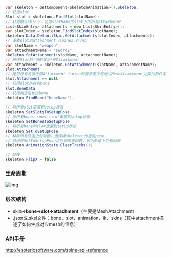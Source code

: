 ``` csharp
var skeleton = GetComponent<SkeletonAnimation>().Skeleton;
// 获得slot
Slot slot = skeletonn.FindSlot(slotName);
// 获得默认Skin下，名为slotName的slot下的所有attachment
List<SkinEntry> attachments = new List<SkinEntry>();
var slotIndex = skeleton.FindSlotIndex(slotName);
skeleton.Data.DefaultSkin.GetAttachments(slotIndex, attachments);
// 设置slot的attachment（spine3.8可用）
var slotName = "weapon";
var attachmentName = "sword2";
skeleton.SetAttachment(slotName, attachmentName);
// 获得Slot的*当前显示*的Attachment
var attachment = skeleton.GetAttachment(slotName, attachmentName);
slot.Attachment
// 是否没有显示任何Attachment（spine的显示至少是通过MeshAttachment之类的附件实现的）
slot.Attachment == null
// 获得slot所在的bone
slot.BoneData
// 获得指定名称的bone
skeleton.FindBone("boneName");
    
// 将所有slot重置到setup状态
skeleton.SetSlotsToSetupPose
// 将所有bone、constraint重置到setup状态
skeleton.SetBonesToSetupPose
// 将所有bone和slot重置到setup状态
skeleton.SetToSetupPose
// 移除所有轨道上的动画，但保持skeleton为当前pose
// 务必在SetToSetupPose之后调用该函数，因为轨道上仍有动画
skeleton.AnimationState.ClearTracks();

// 翻转
skeleton.FlipX = false
```

### 生命周期

![img](http://esotericsoftware.com/img/spine-runtimes-guide/spine-unity/spine-unity-skeletonanimation-updates.png)

### 层次结构

- skin->**bone->slot->attachment**（主要是MeshAttachment）
- .json或.skel文件：bone、slot、animation、ik、skins（其中attachment描述了如何生成对应mesh的信息）

### API手册

http://esotericsoftware.com/spine-api-reference
